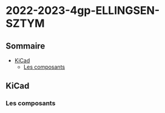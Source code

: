 # 2022-2023-4gp-ELLINGSEN-SZTYM

## Sommaire

- [KiCad](#KiCad)
  - [Les composants](#KiCad)

## KiCad
### Les composants



